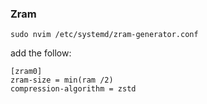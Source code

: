 ### Zram
``` sudo nvim /etc/systemd/zram-generator.conf ```

add the follow:

``` 
[zram0]
zram-size = min(ram /2)
compression-algorithm = zstd
```
